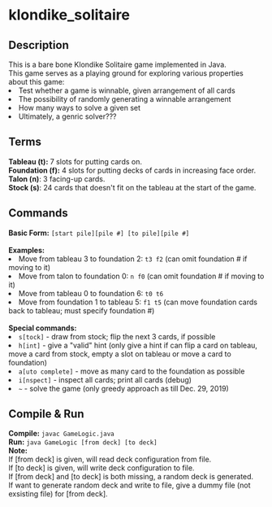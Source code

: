 # klondike_solitaire
<h2>Description</h2>
This is a bare bone Klondike Solitaire game implemented in Java.<br>
This game serves as a playing ground for exploring various properties about this game:<br>
<li>Test whether a game is winnable, given arrangement of all cards
<li>The possibility of randomly generating a winnable arrangement
<li>How many ways to solve a given set
<li>Ultimately, a genric solver???<br>

<h2>Terms</h2>
<b>Tableau (t):</b> 7 slots for putting cards on.<br>
<b>Foundation (f):</b> 4 slots for putting decks of cards in increasing face order.<br>
<b>Talon (n)</b>: 3 facing-up cards.<br>
<b>Stock (s)</b>: 24 cards that doesn't fit on the tableau at the start of the game.<br>

<h2>Commands</h2>
<b>Basic Form:</b> <code>[start pile][pile #] [to pile][pile #]<br></code><br>
<b>Examples:</b><br>
<li>Move from tableau 3 to foundation 2: <code>t3 f2</code> (can omit foundation # if moving to it)
<li>Move from talon to foundation 0: <code>n f0</code> (can omit foundation # if moving to it)
<li>Move from tableau 0 to foundation 6: <code>t0 t6</code>
<li>Move from foundation 1 to tableau 5: <code>f1 t5</code> (can move foundation cards back to tableau; must specify foundation #)<br>
<br>
<b>Special commands:</b><br>
<li><code>s[tock]</code> - draw from stock; flip the next 3 cards, if possible
<li><code>h[int]</code> - give a "valid" hint (only give a hint if can flip a card on tableau, move a card from stock, empty a slot on tableau or move a card to foundation)
<li><code>a[uto complete]</code> - move as many card to the foundation as possible
<li><code>i[nspect]</code> - inspect all cards; print all cards (debug)
<li><code>~</code> - solve the game (only greedy approach as till Dec. 29, 2019)<br>

<h2>Compile & Run</h2>
<b>Compile:</b> <code>javac GameLogic.java</code><br>
<b>Run:</b> <code>java GameLogic [from deck] [to deck]</code><br>
<b>Note:</b><br>
If [from deck] is given, will read deck configuration from file.<br>
If [to deck] is given, will write deck configuration to file.<br>
If [from deck] and [to deck] is both missing, a random deck is generated.<br>
If want to generate random deck and write to file, give a dummy file (not exsisting file) for [from deck].
